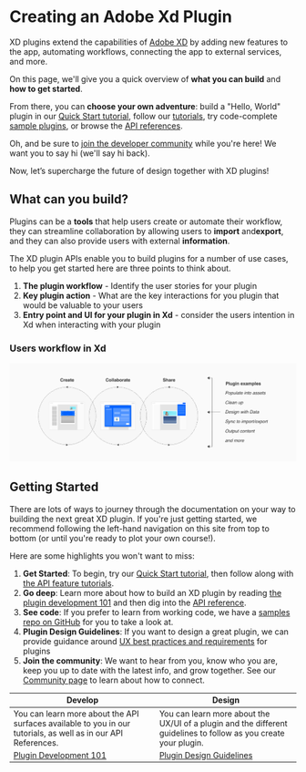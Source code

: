 # Creating an Adobe Xd Plugin

XD plugins extend the capabilities of [Adobe XD](https://www.adobe.com/products/xd.html) by adding new features to the app, automating workflows, connecting the app to external services, and more.

On this page, we'll give you a quick overview of **what you can build** and **how to get started**.

From there, you can **choose your own adventure**: build a "Hello, World" plugin in our [Quick Start tutorial](./tutorials/quick-start/index.md), follow our [tutorials](/tutorials/index.md), try code-complete [sample plugins](https://github.com/AdobeXD/plugin-samples), or browse the [API references](/reference/how-to-read.md).

Oh, and be sure to [join the developer community](/community.md) while you're here! We want you to say hi (we'll say hi back).

Now, let’s supercharge the future of design together with XD plugins!


## What can you build?
Plugins can be a **tools** that help users create or automate their workflow, they can streamline collaboration by allowing users to **import** and**export**, and they can also provide users with external **information**.

The XD plugin APIs enable you to build plugins for a number of use cases, to help you get started here are three points to think about. 

1. **The plugin workflow** - Identify the user stories for your plugin
2. **Key plugin action** - What are the key interactions for you plugin that would be valuable to your users
3. **Entry point and UI for your plugin in Xd** - consider the users intention in Xd when interacting with your plugin

### Users workflow in Xd

![Example of a users workflow with plugins](/images/users_workflow_plugins.png)

## Getting Started


There are lots of ways to journey through the documentation on your way to building the next great XD plugin. If you're just getting started, we recommend following the left-hand navigation on this site from top to bottom (or until you're ready to plot your own course!).

Here are some highlights you won't want to miss:

1. **Get Started**: To begin, try our [Quick Start tutorial](./tutorials/quick-start/index.md), then follow along with [the API feature tutorials](./tutorials/index.md).
1. **Go deep**: Learn more about how to build an XD plugin by reading [the plugin development 101](/plugin-development-guidelines/index.md) and then dig into the [API reference](/reference/how-to-read.md).
1. **See code**: If you prefer to learn from working code, we have a [samples repo on GitHub](https://github.com/AdobeXD/Plugin-Samples) for you to take a look at.
1. **Plugin Design Guidelines**: If you want to design a great plugin, we can provide guidance around [UX best practices and requirements](/plugin-design-guidelines/index.md) for plugins
1. **Join the community**: We want to hear from you, know who you are, keep you up to date with the latest info, and grow together. See our [Community page](/community.md) to learn about how to connect.

| **Develop**     |   **Design**
| ------------- | -------------
| You can learn more about the API surfaces available to you in our tutorials, as well as in our API References. | You can learn more about the UX/UI of a plugin and the different guidelines to follow as you create your plugin.
| [Plugin Development 101](/plugin-development-guidelines/index.md) | [Plugin Design Guidelines](/plugin-design-guidelines/index.md) |